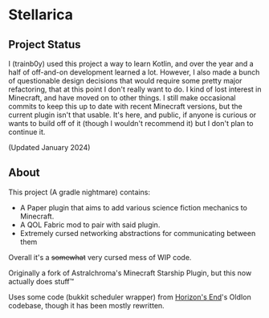 # Stellarica

## Project Status
I (trainb0y) used this project a way to learn Kotlin, and over the year and a half of off-and-on development learned a lot. However, I also made a bunch of questionable design decisions that would require some pretty major refactoring, that at this point I don't really want to do. I kind of lost interest in Minecraft, and have moved on to other things. I still make occasional commits to keep this up to date with recent Minecraft versions, but the current plugin isn't that usable. It's here, and public, if anyone is curious or wants to build off of it (though I wouldn't recommend it) but I don't plan to continue it. 

(Updated January 2024)

## About

This project (A gradle nightmare) contains:

- A Paper plugin that aims to add various science fiction mechanics to
  Minecraft.
- A QOL Fabric mod to pair with said plugin.
- Extremely cursed networking abstractions for communicating between them

Overall it's a ~~somewhat~~ very cursed mess of WIP code.

Originally a fork of Astralchroma's Minecraft Starship Plugin, but this now actually does stuff:tm:

Uses some code (bukkit scheduler wrapper) from [Horizon's End](https://github.com/horizonsendmc/)'s OldIon codebase,
though it has been mostly rewritten. 